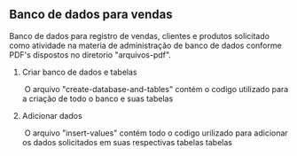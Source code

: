 ## Banco de dados para vendas

Banco de dados para registro de vendas, clientes e produtos solicitado como atividade na materia de administração de banco de dados conforme PDF's dispostos no diretorio "arquivos-pdf".



1. Criar banco de dados e tabelas

   ​	O arquivo "create-database-and-tables" contém o codigo utilizado para a criação de todo o banco e suas tabelas

2. Adicionar dados

   ​	O arquivo "insert-values" contém todo o codigo urilizado para adicionar os dados solicitados em suas respectivas tabelas tabelas

